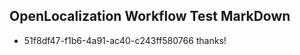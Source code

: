 ## OpenLocalization Workflow Test MarkDown
* 51f8df47-f1b6-4a91-ac40-c243ff580766 thanks!

<!--HONumber=Jul16_HO5-->


